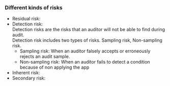 ### Different kinds of risks
- Residual risk:  
- Detection risk:  
  Detection risks are the risks that an auditor will not be able to find during audit.  
  Detection risk includes two types of risks. Sampling risk, Non-sampling risk.
  + Sampling risk: When an auditor falsely accepts or erroneously rejects an audit sample.
  + Non-sampling risk: When an auditor fails to detect a condition because of non applying the app
- Inherent risk:  
- Secondary risk:  
<!--stackedit_data:
eyJoaXN0b3J5IjpbLTExNTA2OTQ4OTYsLTM0OTgxODQzNywzOT
A5ODE2MTVdfQ==
-->